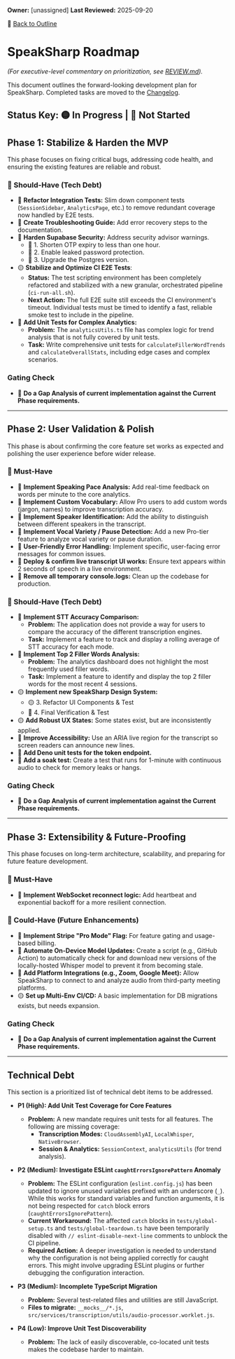 **Owner:** [unassigned]
**Last Reviewed:** 2025-09-20

🔗 [Back to Outline](./OUTLINE.md)

# SpeakSharp Roadmap
*(For executive-level commentary on prioritization, see [REVIEW.md](./REVIEW.md)).*

This document outlines the forward-looking development plan for SpeakSharp. Completed tasks are moved to the [Changelog](./CHANGELOG.md).

Status Key: 🟡 In Progress | 🔴 Not Started
---
## Phase 1: Stabilize & Harden the MVP
This phase focuses on fixing critical bugs, addressing code health, and ensuring the existing features are reliable and robust.

### 🚧 Should-Have (Tech Debt)
- 🔴 **Refactor Integration Tests:** Slim down component tests (`SessionSidebar`, `AnalyticsPage`, etc.) to remove redundant coverage now handled by E2E tests.
- 🔴 **Create Troubleshooting Guide:** Add error recovery steps to the documentation.
- 🔴 **Harden Supabase Security:** Address security advisor warnings.
  - 🔴 1. Shorten OTP expiry to less than one hour.
  - 🔴 2. Enable leaked password protection.
  - 🔴 3. Upgrade the Postgres version.
- 🟡 **Stabilize and Optimize CI E2E Tests**:
    -   **Status:** The test scripting environment has been completely refactored and stabilized with a new granular, orchestrated pipeline (`ci-run-all.sh`).
    -   **Next Action:** The full E2E suite still exceeds the CI environment's timeout. Individual tests must be timed to identify a fast, reliable smoke test to include in the pipeline.
- 🔴 **Add Unit Tests for Complex Analytics:**
    - **Problem:** The `analyticsUtils.ts` file has complex logic for trend analysis that is not fully covered by unit tests.
    - **Task:** Write comprehensive unit tests for `calculateFillerWordTrends` and `calculateOverallStats`, including edge cases and complex scenarios.

### Gating Check
- 🔴 **Do a Gap Analysis of current implementation against the Current Phase requirements.**

---
## Phase 2: User Validation & Polish
This phase is about confirming the core feature set works as expected and polishing the user experience before wider release.

### 🎯 Must-Have
- 🔴 **Implement Speaking Pace Analysis:** Add real-time feedback on words per minute to the core analytics.
- 🔴 **Implement Custom Vocabulary:** Allow Pro users to add custom words (jargon, names) to improve transcription accuracy.
- 🔴 **Implement Speaker Identification:** Add the ability to distinguish between different speakers in the transcript.
- 🔴 **Implement Vocal Variety / Pause Detection:** Add a new Pro-tier feature to analyze vocal variety or pause duration.
- 🔴 **User-Friendly Error Handling:** Implement specific, user-facing error messages for common issues.
- 🔴 **Deploy & confirm live transcript UI works:** Ensure text appears within 2 seconds of speech in a live environment.
- 🔴 **Remove all temporary console.logs:** Clean up the codebase for production.

### 🚧 Should-Have (Tech Debt)
- 🔴 **Implement STT Accuracy Comparison:**
    - **Problem:** The application does not provide a way for users to compare the accuracy of the different transcription engines.
    - **Task:** Implement a feature to track and display a rolling average of STT accuracy for each mode.
- 🔴 **Implement Top 2 Filler Words Analysis:**
    - **Problem:** The analytics dashboard does not highlight the most frequently used filler words.
    - **Task:** Implement a feature to identify and display the top 2 filler words for the most recent 4 sessions.
- 🟡 **Implement new SpeakSharp Design System:**
  - 🟡 3. Refactor UI Components & Test
  - 🔴 4. Final Verification & Test
- 🟡 **Add Robust UX States:** Some states exist, but are inconsistently applied.
- 🔴 **Improve Accessibility:** Use an ARIA live region for the transcript so screen readers can announce new lines.
- 🔴 **Add Deno unit tests for the token endpoint.**
- 🔴 **Add a soak test:** Create a test that runs for 1-minute with continuous audio to check for memory leaks or hangs.

### Gating Check
- 🔴 **Do a Gap Analysis of current implementation against the Current Phase requirements.**

---
## Phase 3: Extensibility & Future-Proofing
This phase focuses on long-term architecture, scalability, and preparing for future feature development.

### 🎯 Must-Have
- 🔴 **Implement WebSocket reconnect logic:** Add heartbeat and exponential backoff for a more resilient connection.

### 🌱 Could-Have (Future Enhancements)
- 🔴 **Implement Stripe "Pro Mode" Flag:** For feature gating and usage-based billing.
- 🔴 **Automate On-Device Model Updates:** Create a script (e.g., GitHub Action) to automatically check for and download new versions of the locally-hosted Whisper model to prevent it from becoming stale.
- 🔴 **Add Platform Integrations (e.g., Zoom, Google Meet):** Allow SpeakSharp to connect to and analyze audio from third-party meeting platforms.
- 🟡 **Set up Multi-Env CI/CD:** A basic implementation for DB migrations exists, but needs expansion.

### Gating Check
- 🔴 **Do a Gap Analysis of current implementation against the Current Phase requirements.**

---
## Technical Debt

This section is a prioritized list of technical debt items to be addressed.

- **P1 (High): Add Unit Test Coverage for Core Features**
  - **Problem:** A new mandate requires unit tests for all features. The following are missing coverage:
    - **Transcription Modes:** `CloudAssemblyAI`, `LocalWhisper`, `NativeBrowser`.
    - **Session & Analytics:** `SessionContext`, `analyticsUtils` (for trend analysis).

- **P2 (Medium): Investigate ESLint `caughtErrorsIgnorePattern` Anomaly**
  - **Problem:** The ESLint configuration (`eslint.config.js`) has been updated to ignore unused variables prefixed with an underscore (`_`). While this works for standard variables and function arguments, it is not being respected for `catch` block errors (`caughtErrorsIgnorePattern`).
  - **Current Workaround:** The affected `catch` blocks in `tests/global-setup.ts` and `tests/global-teardown.ts` have been temporarily disabled with `// eslint-disable-next-line` comments to unblock the CI pipeline.
  - **Required Action:** A deeper investigation is needed to understand why the configuration is not being applied correctly for caught errors. This might involve upgrading ESLint plugins or further debugging the configuration interaction.

- **P3 (Medium): Incomplete TypeScript Migration**
  - **Problem:** Several test-related files and utilities are still JavaScript.
  - **Files to migrate:** `__mocks__/*.js`, `src/services/transcription/utils/audio-processor.worklet.js`.

- **P4 (Low): Improve Unit Test Discoverability**
  - **Problem:** The lack of easily discoverable, co-located unit tests makes the codebase harder to maintain.

